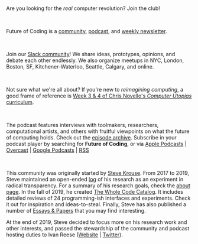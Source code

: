 
<br>

Are you looking for the _real_ computer revolution? Join the club!

<br>

Future of Coding is a [community](/community), [podcast](/episodes), and [weekly newsletter](https://tinyletter.com/marianoguerra/archive).

<br>

Join our [Slack community](/community)! We share ideas, prototypes, opinions, and debate each other endlessly. We also organize meetups in NYC, London, Boston, SF, Kitchener-Waterloo, Seattle, Calgary, and online.

<br>

Not sure what we're all about? If you're new to _reimagining computing_, a good frame of reference is [Week 3 & 4 of Chris Novello's _Computer Utopias_ curriculum](http://chrisnovello.com/teaching/risd/computer-utopias/).

<br>

The podcast features interviews with toolmakers, researchers, computational artists, and others with fruitful viewpoints on what the future of computing holds. Check out the [episode archive](/episodes). Subscribe in your podcast player by searching for **Future of Coding**, or via [Apple Podcasts](https://podcasts.apple.com/podcast/future-of-coding/id1265527976) \| [Overcast](https://overcast.fm/itunes1265527976) \| [Google Podcasts](https://podcasts.google.com/?feed=aHR0cHM6Ly93d3cub21ueWNvbnRlbnQuY29tL2QvcGxheWxpc3QvYzQxNTdlNjAtYzdmOC00NzBkLWIxM2YtYTdiMzAwNDBkZjczLzU2NGY0OTNmLWFmMzItNGM0OC04NjJmLWE3YjMwMGU0ZGY0OS9hYzMxNzg1Mi04ODA3LTQ0YjgtOGVmZi1hN2IzMDBlNGRmNTIvcG9kY2FzdC5yc3M) \| [RSS](https://omny.fm/shows/future-of-coding/playlists/podcast.rss)

<br>

This community was originally started by [Steve Krouse](https://stevekrouse.com). From 2017 to 2019, Steve maintained an open-ended [log](/log) of his research as an experiment in radical transparency. For a summary of his research goals, check the [about page](/about). In the fall of 2019, he created [The Whole Code Catalog](/catalog). It includes detailed reviews of 24 programming-ish interfaces and experiments. Check it out for inspiration and ideas-to-steal. Finally, Steve has also published a number of [Essays & Papers](/essays-papers) that you may find interesting.

At the end of 2019, Steve decided to focus more on his research work and other interests, and passed the stewardship of the community and podcast hosting duties to Ivan Reese ([Website](https://ivanish.ca) | [Twitter](https://twitter.com/spiralganglion)).
